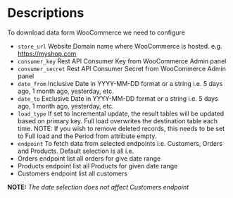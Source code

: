 
# Descriptions

To download data form WooCommerce we need to configure

- `store_url` Website Domain name where WooCommerce is hosted. e.g. https://myshop.com
- `consumer_key` Rest API Consumer Key from WooCommerce Admin panel
- `consumer_secret` Rest API Consumer Secret from WooCommerce Admin panel
- `date_from` Inclusive Date in YYYY-MM-DD format or a string i.e. 5 days ago, 1 month ago, yesterday, etc.
- `date_to` Exclusive Date in YYYY-MM-DD format or a string i.e. 5 days ago, 1 month ago, yesterday, etc.
- `load_type` If set to Incremental update, the result tables will be updated based on primary key. Full load overwrites the destination table each time. NOTE: If you wish to remove deleted records, this needs to be set to Full load and the Period from attribute empty.
- `endpoint` To fetch data from selected endpoints i.e. Customers, Orders and Products. Default selection is all
i.e.
- Orders endpoint list all orders for give date range
- Products endpoint list all Products for given date range
- Customers endpoint list all customers

__NOTE:__ *The date selection does not affect Customers endpoint*
